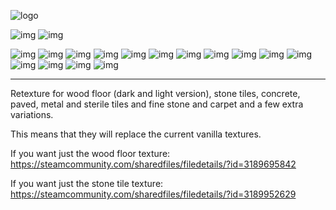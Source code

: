 ![logo](https://purpleorangegames.com/JustFloorTiles/SteamImages/JustFloorTiles.png)

![img](https://purpleorangegames.com/JustFloorTiles/SteamImages/TemplateScreenshotJustFloorTilesWith.png)
![img](https://purpleorangegames.com/JustFloorTiles/SteamImages/TemplateScreenshotJustFloorTilesWithout.png)

![img](https://purpleorangegames.com/JustFloorTiles/SteamImages/TemplateWoodFloor.png)
![img](https://purpleorangegames.com/JustFloorTiles/SteamImages/TemplateWoodFloorLight.png)
![img](https://purpleorangegames.com/JustFloorTiles/SteamImages/TemplateConcreteTile.png)
![img](https://purpleorangegames.com/JustFloorTiles/SteamImages/TemplatePavedTile.png)
![img](https://purpleorangegames.com/JustFloorTiles/SteamImages/TemplateSteelTile.png)
![img](https://purpleorangegames.com/JustFloorTiles/SteamImages/TemplateGoldTile.png)
![img](https://purpleorangegames.com/JustFloorTiles/SteamImages/TemplateSilverTile.png)
![img](https://purpleorangegames.com/JustFloorTiles/SteamImages/TemplateSterileTile.png)
![img](https://purpleorangegames.com/JustFloorTiles/SteamImages/TemplateStoneTile.png)
![img](https://purpleorangegames.com/JustFloorTiles/SteamImages/TemplateFineStoneTile.png)
![img](https://purpleorangegames.com/JustFloorTiles/SteamImages/TemplateFineStoneTileSpecial.png)
![img](https://purpleorangegames.com/JustFloorTiles/SteamImages/TemplateFineCarpetTile.png)
![img](https://purpleorangegames.com/JustFloorTiles/SteamImages/TemplateFineCarpetTileSpecial.png)
![img](https://purpleorangegames.com/JustFloorTiles/SteamImages/TemplateFineCarpetTileLineHorizontal.png)
![img](https://purpleorangegames.com/JustFloorTiles/SteamImages/TemplateFineCarpetTileLineVertical.png)

---

Retexture for wood floor (dark and light version), stone tiles, concrete, paved, metal and sterile tiles and fine stone and carpet and a few extra variations.

This means that they will replace the current vanilla textures.

If you want just the wood floor texture:
https://steamcommunity.com/sharedfiles/filedetails/?id=3189695842

If you want just the stone tile texture:
https://steamcommunity.com/sharedfiles/filedetails/?id=3189952629
